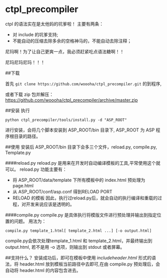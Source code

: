 ctpl_precompiler
================

ctpl 的语法实在是太他妈的坑爹啦！
主要有两条：
+ 对 include 的坑爹支持;
+ 不能自动的压缩去除多余的空格神马的，不能自动去除注释；

尼玛啊！为了让自己更爽一点，我必须赶紧吃点语法糖啊！！

尼玛尼玛尼玛！！！


##下载

首先 `git clone https://github.com/woooha/ctpl_precompiler.git` 的到程序, 

或者下载 zip 包并解压：https://github.com/woooha/ctpl_precompiler/archive/master.zip

##安装
执行

    python ctpl_precompiler/tools/install.py -d "ASP_ROOT"

进行安装，会将几个脚本安装到 ASP_ROOT/bin 目录下, ASP_ROOT 为 ASP 程序根目录的路径。


##使用
安装后 ASP_ROOT/bin 目录下会多三个文件，reload.py, compile.py, Template.py

####reload.py
reload.py 是用来在开发时自动编译模板的工具,平常使用这个就可以。
reload.py 功能主要有：
+ 将 ASP_ROOT/data/template 下所有模板中的 index.html 预处理为 page.html
+ 从 ASP_ROOT/conf/asp.conf 得到RELOAD PORT
+ RELOAD 的模板
因此，执行过reload.py后，就会自动的执行编译和重载的过程，对开发来说应该是透明的。

####compile.py
compile.py 是具体执行将模版文件进行预处理并输出到指定位置的问题。
用法为：

    compile.py template_1.html[ template_2.html ...] [-o output.html]

compile.py会依次处理template_1.html 和 template_2.html，并最终输出到 output.html, 若不是用 -o 选项，则输出到 stdout 或者屏幕。


##支持什么？
安装成功后，即可在模板中使用 $include header.html$ 形式的语法，将 header.html 放到模板当前路径中去即可,在由 compile.py 预处理后，会自动将 header.html 的内容包含进去。